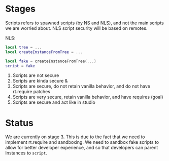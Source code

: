 # Stages

Scripts refers to spawned scripts (by NS and NLS), and not the main scripts we are worried about. NLS script security will be based on remotes.

NLS:
```lua
local tree = ...
local createInstanceFromTree = ...

local fake = createInstanceFromTree(...)
script = fake
```

1. Scripts are not secure
2. Scripts are kinda secure &
3. Scripts are secure, do not retain vanilla behavior, and do not have rt.require patches
4. Scripts are very secure, retain vanilla behavior, and have requires (goal)
5. Scripts are secure and act like in studio

# Status

We are currently on stage 3. This is due to the fact that we need to implement rt.require and sandboxing. We need to sandbox fake scripts to allow for better developer experience, and so that developers can parent Instances to `script`. 